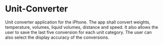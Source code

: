 # Unit-Converter
 Unit converter application for the iPhone. The app shall convert weights, temperature, volumes, liquid volumes, distance and speed. It also allows the user to save the last five conversion for each unit category. The user can also select the display accuracy of the conversions.
